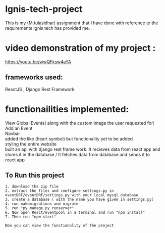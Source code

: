 # Ignis-tech-project
This is my (M.tulasidhar) assignment that I have done with reference to the requirements Ignis tech has provided me.

# video demonstration of my project : 
 https://youtu.be/wwQFksw4aYA

 ## frameworks used: 
  ReactJS , Django Rest Framework

# functionailities implemented:
  View Global Events( along with the custom image the user requested for)<br>
  Add an Event<br>
  Navbar<br>
  added the like (heart symbol) but functionality yet to be added<br>
  styling the entire website<br>
  built an api with django rest frame work: It recieves data from react app and stores it in the database / It fetches data from database and sends it to react app<br>
  
  ## To Run this project <br>
    1. download the zip file
    2. extract the files and configure settings.py in eventDRF/eventDRF/settings.py with your local mysql database
    3. create a database ( with the name you have given in settings.py)
    4. run makemigrations and migrate
    5. run "py manage.py runserver"
    6. Now open React/eventpool in a terminal and run "npm install"
    7. Then run "npm start"
    
    Now you can view the functionality of the project
    
